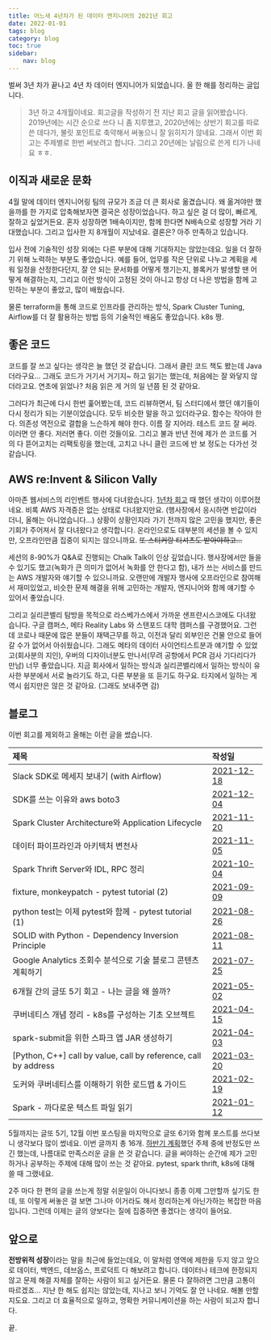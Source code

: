 ```yaml
---
title: 어느새 4년차가 된 데이터 엔지니어의 2021년 회고
date: 2022-01-01
tags: blog
category: blog
toc: true
sidebar:
    nav: blog
---
```


벌써 3년 차가 끝나고 4년 차 데이터 엔지니어가 되었습니다. 올 한 해를 정리하는 글입니다.

> 3년 하고 4개월이네요. 회고글을 작성하기 전 지난 회고 글을 읽어봤습니다. 2019년에는 시간 순으로 쓰다 니 좀 지루했고, 2020년에는 상반기 회고를 따로 쓴 데다가, 불릿 포인트로 축약해서 써놓으니 잘 읽히지가 않네요. 그래서 이번 회고는 주제별로 한번 써보려고 합니다. 그리고 20년에는 날림으로 쓴게 티가 나네요 ㅎㅎ.

## 이직과 새로운 문화

4월 말에 데이터 엔지니어링 팀의 규모가 조금 더 큰 회사로 옮겼습니다. 왜 옮겨야만 했을까를 한 가지로 압축해보자면 결국은 성장이었습니다. 하고 싶은 걸 더 많이, 빠르게, 잘하고 싶었거든요. 혼자 성장하면 1배속이지만, 함께 한다면 N배속으로 성장할 거라 기대했습니다. 그리고 입사한 지 8개월이 지났네요. 결론은? 아주 만족하고 있습니다. 

입사 전에 기술적인 성장 외에는 다른 부분에 대해 기대하지는 않았는데요. 일을 더 잘하기 위해 노력하는 부분도 좋았습니다. 예를 들어, 업무를 작은 단위로 나누고 계획을 세워 일정을 산정한다던지, 잘 안 되는 문서화를 어떻게 챙기는지, 블록커가 발생할 땐 어떻게 해결하는지, 그리고 이런 방식이 고정된 것이 아니고 항상 더 나은 방법을 함께 고민하는 부분이 좋았고, 많이 배웠습니다. 

물론 terraform을 통해 코드로 인프라를 관리하는 방식, Spark Cluster Tuning, Airflow를 더 잘 활용하는 방법 등의 기술적인 배움도 좋았습니다. k8s 짱.

## 좋은 코드

코드를 잘 쓰고 싶다는 생각은 늘 했던 것 같습니다. 그래서 클린 코드 책도 봤는데 Java더라구요... 그래도 코드가 거기서 거기지~ 하고 읽기는 했는데, 처음에는 잘 와닿지 않더라고요. 연초에 읽었나? 처음 읽은 게 거의 일 년쯤 된 것 같아요.

그러다가 최근에 다시 한번 훑어봤는데, 코드 리뷰하면서, 팀 스터디에서 했던 얘기들이 다시 정리가 되는 기분이었습니다. 모두 비슷한 말을 하고 있더라구요. 함수는 작아야 한다. 의존성 역전으로 결합을 느슨하게 해야 한다. 이름 잘 지어라. 테스트 코드 잘 써라. 이러면 안 좋다. 저러면 좋다. 이런 것들이요. 그리고 불과 반년 전에 제가 쓴 코드를 거의 다 뜯어고치는 리팩토링을 했는데, 고치고 나니 클린 코드에 반 보 정도는 다가선 것 같습니다.

## AWS re:Invent & Silicon Vally

아마존 웹서비스의 리인벤트 행사에 다녀왔습니다. [1년차 회고](/blog/2019_closing/#마무리) 때 했던 생각이 이루어졌네요. 비록 AWS 자격증은 없는 상태로 다녀왔지만요. (행사장에서 응시하면 반값이라더니, 올해는 아니었습니다...) 상황이 상황인지라 가기 전까지 많은 고민을 했지만, 좋은 기회가 주어져서 잘 다녀왔다고 생각합니다. 온라인으로도 대부분의 세션을 볼 수 있지만, 오프라인만큼 집중이 되지는 않으니까요. ~~또 스티커랑 티셔츠도 받아야하고...~~ 

세션의 8-90%가 Q&A로 진행되는 Chalk Talk이 인상 깊었습니다. 행사장에서만 들을 수 있기도 했고(녹화가 큰 의미가 없어서 녹화를 안 한다고 함), 내가 쓰는 서비스를 만드는 AWS 개발자와 얘기할 수 있으니까요. 오랜만에 개발자 행사에 오프라인으로 참여해서 재미있었고, 비슷한 문제 해결을 위해 고민하는 개발자, 엔지니어와 함께 얘기할 수 있어서 좋았습니다.

그리고 실리콘밸리 탐방을 목적으로 라스베가스에서 가까운 샌프란시스코에도 다녀왔습니다. 구글 캠퍼스, 메타 Reality Labs 와 스탠포드 대학 캠퍼스를 구경했어요. 그런데 코로나 때문에 많은 분들이 재택근무를 하고, 이전과 달리 외부인은 건물 안으로 들어갈 수가 없어서 아쉬웠습니다. 그래도 메타의 데이터 사이언티스트분과 얘기할 수 있었고(회사분의 지인), 우버의 디자이너분도 만나서(무려 공항에서 PCR 검사 기다리다가 만남) 너무 좋았습니다. 지금 회사에서 일하는 방식과 실리콘밸리에서 일하는 방식이 유사한 부분에서 서로 놀라기도 하고, 다른 부분을 또 듣기도 하구요. 타지에서 일하는 게 역시 쉽지만은 않은 것 같아요. (그래도 보내주면 감)

## 블로그

이번 회고를 제외하고 올해는 이런 글을 썼습니다.

|제목|작성일|
|:--|:--|
|Slack SDK로 메세지 보내기 (with Airflow)|[2021-12-18](/programming/airflow-slack_sdk/)|
|SDK를 쓰는 이유와 aws boto3|[2021-12-04](/programming/aws_boto3/)|
|Spark Cluster Architecture와 Application Lifecycle|[2021-11-20](/programming/sparkcluster/)|
|데이터 파이프라인과 아키텍처 변천사|[2021-11-05](/programming/data_pipeline_history/)|
|Spark Thrift Server와 IDL, RPC 정리|[2021-10-04](/programming/thrift_idl_rpc/)|
|fixture, monkeypatch - pytest tutorial (2)|[2021-09-09](/programming/pytest_2)|
|python test는 이제 pytest와 함께 - pytest tutorial (1)|[2021-08-26](/programming/pytest_basic)|
|SOLID with Python - Dependency Inversion Principle|[2021-08-11](/programming/solid_dip)|
|Google Analytics 조회수 분석으로 기술 블로그 콘텐츠 계획하기|[2021-07-25](/blog/planning_w_google_analytics/)|
|6개월 간의 글또 5기 회고 - 나는 글을 왜 쓸까?|[2021-05-02](/blog/gddo_closing/)|
|쿠버네티스 개념 정리 - k8s를 구성하는 기초 오브젝트|[2021-04-15](/programming/k8s-basics/)|
|spark-submit을 위한 스파크 앱 JAR 생성하기|[2021-04-03](/programming/scala_build/)|
|[Python, C++] call by value, call by reference, call by address|[2021-03-20](/programming/call_by/)|
|도커와 쿠버네티스를 이해하기 위한 로드맵 & 가이드|[2021-02-19](/programming/dockerToK8s/)|
|Spark - 까다로운 텍스트 파일 읽기|[2021-01-12](/programming/tricky_csv/)|

5월까지는 글또 5기, 12월 이번 포스팅을 마지막으로 글또 6기와 함께 포스트를 쓰다보니 생각보다 많이 썼네요. 이번 글까지 총 16개. [하반기 계획](/blog/planning_w_google_analytics/#쓸-글)했던 주제 중에 반정도만 쓰긴 했는데, 나름대로 만족스러운 글을 쓴 것 같습니다. 글을 써야하는 순간에 제가 고민하거나 공부하는 주제에 대해 많이 쓰는 것 같아요. pytest, spark thrift, k8s에 대해 쓸 때 그랬네요.

2주 마다 한 편의 글을 쓰는게 정말 쉬운일이 아니다보니 종종 이제 그만할까 싶기도 한데, 또 이렇게 써놓은 걸 보면 그나마 이거라도 해서 정리하는게 아닌가하는 복잡한 마음입니다. 그런데 이제는 글의 양보다는 질에 집중하면 좋겠다는 생각이 들어요.

## 앞으로

**전방위적 성장**이라는 말을 최근에 들었는데요, 이 말처럼 영역에 제한을 두지 않고 앞으로 데이터, 백엔드, 데브옵스, 프로덕트 다 해보려고 합니다. 데이터나 테크에 한정되지 않고 문제 해결 자체를 잘하는 사람이 되고 싶거든요. 물론 다 잘하려면 그만큼 고통이 따르겠죠... 지난 한 해도 쉽지는 않았는데, 지나고 보니 기억도 잘 안 나네요. 해볼 만할 지도요. 그리고 더 효율적으로 일하고, 명확한 커뮤니케이션을 하는 사람이 되고자 합니다.

끝.
